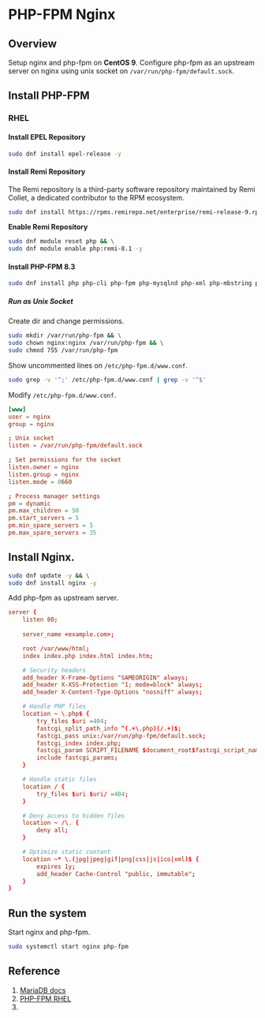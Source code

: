 # PHP-FPM Nginx
## Overview
Setup nginx and php-fpm on **CentOS 9**. Configure php-fpm as an upstream server on nginx using unix socket on `/var/run/php-fpm/default.sock`.

## Install PHP-FPM
### RHEL
#### Install EPEL Repository
```sh
sudo dnf install epel-release -y
```

#### Install Remi Repository
The Remi repository is a third-party software repository maintained by Remi Collet, a dedicated contributor to the RPM ecosystem.  
```sh
sudo dnf install https://rpms.remirepo.net/enterprise/remi-release-9.rpm -y
```

**Enable Remi Repository**
```sh
sudo dnf module reset php && \
sudo dnf module enable php:remi-8.1 -y
```

#### Install PHP-FPM 8.3
```sh
sudo dnf install php php-cli php-fpm php-mysqlnd php-xml php-mbstring php-json php-zip -y
```

##### Run as Unix Socket
Create dir and change permissions.  
```sh
sudo mkdir /var/run/php-fpm && \
sudo chown nginx:nginx /var/run/php-fpm && \
sudo chmod 755 /var/run/php-fpm
```

Show uncommented lines on `/etc/php-fpm.d/www.conf`.  
```sh
sudo grep -v '^;' /etc/php-fpm.d/www.conf | grep -v '^$'
```

Modify `/etc/php-fpm.d/www.conf`.  
```conf
[www]
user = nginx
group = nginx

; Unix socket
listen = /var/run/php-fpm/default.sock

; Set permissions for the socket
listen.owner = nginx
listen.group = nginx
listen.mode = 0660

; Process manager settings
pm = dynamic
pm.max_children = 50
pm.start_servers = 5
pm.min_spare_servers = 5
pm.max_spare_servers = 35
```


## Install Nginx.  
```sh
sudo dnf update -y && \
sudo dnf install nginx -y
```

Add php-fpm as upstream server.  
```conf
server {
    listen 80;
    
    server_name <example.com>;

    root /var/www/html;
    index index.php index.html index.htm;

    # Security headers
    add_header X-Frame-Options "SAMEORIGIN" always;
    add_header X-XSS-Protection "1; mode=block" always;
    add_header X-Content-Type-Options "nosniff" always;

    # Handle PHP files
    location ~ \.php$ {
        try_files $uri =404;
        fastcgi_split_path_info ^(.+\.php)(/.+)$;
        fastcgi_pass unix:/var/run/php-fpm/default.sock;
        fastcgi_index index.php;
        fastcgi_param SCRIPT_FILENAME $document_root$fastcgi_script_name;
        include fastcgi_params;
    }

    # Handle static files
    location / {
        try_files $uri $uri/ =404;
    }

    # Deny access to hidden files
    location ~ /\. {
        deny all;
    }

    # Optimize static content
    location ~* \.(jpg|jpeg|gif|png|css|js|ico|xml)$ {
        expires 1y;
        add_header Cache-Control "public, immutable";
    }
}
```


## Run the system
Start nginx and php-fpm.  
```sh
sudo systemctl start nginx php-fpm
```

## Reference
1. [MariaDB docs](https://mariadb.org/documentation/#getting-started)
2. [PHP-FPM RHEL](https://infotechys.com/install-php-8-3-on-rhel-9-centos-9/)
[]()
3. []()